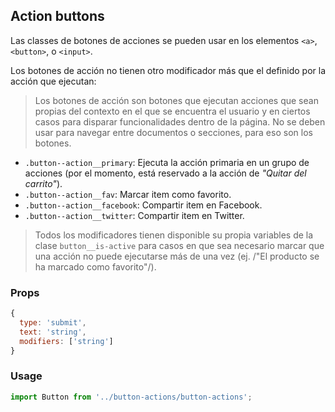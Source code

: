 ## Action buttons

Las classes de botones de acciones se pueden usar en los elementos `<a>`, `<button>`, o `<input>`.

Los botones de acción no tienen otro modificador más que el definido por la acción que ejecutan:

> Los botones de acción son botones que ejecutan acciones que sean propias del contexto en el que se encuentra el usuario y en ciertos casos para disparar funcionalidades dentro de la página. No se deben usar para navegar entre documentos o secciones, para eso son los botones.

* `.button--action__primary`: Ejecuta la acción primaria en un grupo de acciones (por el momento, está reservado a la acción de *"Quitar del carrito"*).
* `.button--action__fav`: Marcar item como favorito.
* `.button--action__facebook`: Compartir item en Facebook.
* `.button--action__twitter`: Compartir item en Twitter.

> Todos los modificadores tienen disponible su propia variables de la clase `button__is-active` para casos en que sea necesario marcar que una acción no puede ejecutarse más de una vez (ej. /"El producto se ha marcado como favorito"/).

### Props

```javascript
{
  type: 'submit',
  text: 'string',
  modifiers: ['string']
}
```

### Usage

```javascript
import Button from '../button-actions/button-actions';
```
